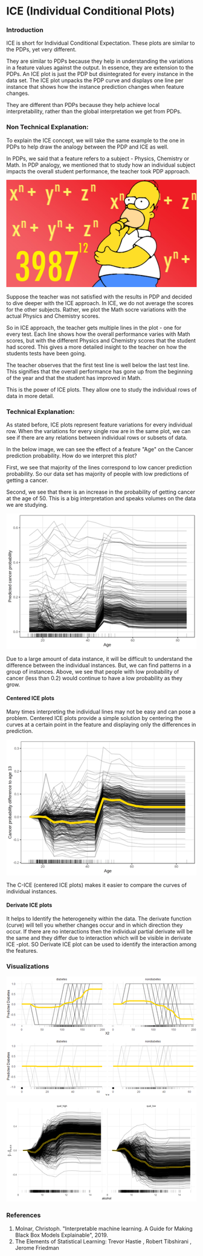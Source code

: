 # ICE \(Individual Conditional Plots\)

### Introduction

ICE is short for Individual Conditional Expectation. These plots are similar to the PDPs, yet very different.

They are similar to PDPs because they help in understanding the variations in a feature values against the output. In essence, they are extension to the PDPs. An ICE plot is just the PDP but disintegrated for every instance in the data set. The ICE plot unpacks the PDP curve and displays one line per instance that shows how the instance prediction changes when feature changes.

‌They are different than PDPs because they help achieve local interpretability, rather than the global interpretation we get from PDPs. 

### **Non Technical Explanation:**

To explain the ICE concept, we will take the same example to the one in PDPs to help draw the analogy between the PDP and ICE as well.

In PDPs, we said that a feature refers to a subject - Physics, Chemistry or Math. In PDP analogy, we mentioned that to study how an individual subject impacts the overall student performance, the teacher took PDP approach. 

![](../.gitbook/assets/image%20%2865%29.png)

Suppose the teacher was not satisfied with the results in PDP and decided to dive deeper with the ICE approach. In ICE, we do not average the scores for the other subjects. Rather, we plot the Math socre variations with the actual Physics and Chemistry scores.

So in ICE approach, the teacher gets multiple lines in the plot - one for every test. Each line shows how the overall performance varies with Math scores, but with the different Physics and Chemistry scores that the student had scored. This gives a more detailed insight to the teacher on how the students tests have been going. 



The teacher observes that the first test line is well below the last test line. This signifies that the overall performance has gone up from the beginning of the year and that the student has improved in Math. 

This is the power of ICE plots. They allow one to study the individual rows of data in more detail.   

### Technical Explanation:

As stated before, ICE plots represent feature variations for every individual row. When the variations for every single row are in the same plot, we can see if there are any relations between individual rows or subsets of data.

In the below image, we can see the effect of a feature "Age" on the Cancer prediction probability. How do we interpret this plot? 

First, we see that majority of the lines correspond to low cancer prediction probability. So our data set has majority of people with low predictions of getting a cancer. 

Second, we see that there is an increase in the probability of getting cancer at the age of 50. This is a big interpretation and speaks volumes on the data we are studying. 



![](../.gitbook/assets/image%20%2837%29.png)

‌Due to a large amount of data instance, it will be difficult to understand the difference between the individual instances. But, we can find patterns in a group of instances. Above, we see that people with low probability of cancer \(less than 0.2\) would continue to have a low probability as they grow. 

#### Centered ICE plots

‌Many times interpreting the individual lines may not be easy and can pose a problem. Centered ICE plots provide a simple solution by centering the curves at a certain point in the feature and displaying only the differences in prediction.

![](../.gitbook/assets/image%20%2836%29.png)

The C-ICE \(centered ICE plots\) makes it easier to compare the curves of individual instances. 

#### Derivate ICE plots

It helps to Identify the heterogeneity within the data. The derivate function \(curve\) will tell you whether changes occur and in which direction they occur. If there are no interactions then the individual partial derivate will be the same and they differ due to interaction which will be visible in derivate ICE -plot. SO Derivate ICE plot can be used to identify the interaction among the features.

### Visualizations

![](../.gitbook/assets/image%20%2866%29.png)

![](../.gitbook/assets/image%20%2864%29.png)



### References

1. Molnar, Christoph. "Interpretable machine learning. A Guide for Making Black Box Models Explainable", 2019.
2. The Elements of
    Statistical Learning:
   Trevor Hastie
   , Robert Tibshirani
   , Jerome Friedman

